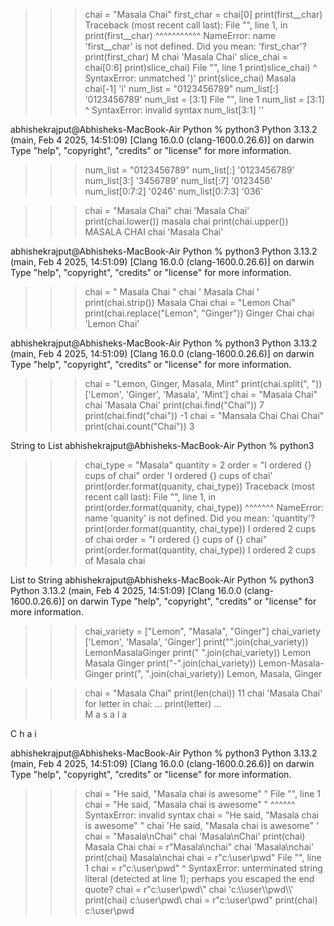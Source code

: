 >>> chai = "Masala Chai"
>>> first_char = chai[0]
>>> print(first__char)
Traceback (most recent call last):
  File "<python-input-5>", line 1, in <module>
    print(first__char)
          ^^^^^^^^^^^
NameError: name 'first__char' is not defined. Did you mean: 'first_char'?
>>> print(first_char)
M
>>> chai
'Masala Chai'
>>> slice_chai = chai[0:6]
>>> print)slice_chai)
  File "<python-input-9>", line 1
    print)slice_chai)
         ^
SyntaxError: unmatched ')'
>>> print(slice_chai)
Masala
>>> chai[-1]
'i'
>>> num_list = "0123456789"
>>> num_list[:]
'0123456789'
>>> num_list = [3:1]
  File "<python-input-14>", line 1
    num_list = [3:1]
                 ^
SyntaxError: invalid syntax
>>> num_list[3:1]
''
>>> 




abhishekrajput@Abhisheks-MacBook-Air Python % python3
Python 3.13.2 (main, Feb  4 2025, 14:51:09) [Clang 16.0.0 (clang-1600.0.26.6)] on darwin
Type "help", "copyright", "credits" or "license" for more information.
>>> num_list = "0123456789"
>>> num_list[:]
'0123456789'
>>> num_list[3:]
'3456789'
>>> num_list[:7]
'0123456'
>>> num_list[0:7:2]
'0246'
>>> num_list[0:7:3]
'036'
>>> 




>>> chai = "Masala Chai"
>>> chai
'Masala Chai'
>>> print(chai.lower())
masala chai
>>> print(chai.upper())
MASALA CHAI
>>> chai
'Masala Chai'
>>> 




abhishekrajput@Abhisheks-MacBook-Air Python % python3
Python 3.13.2 (main, Feb  4 2025, 14:51:09) [Clang 16.0.0 (clang-1600.0.26.6)] on darwin
Type "help", "copyright", "credits" or "license" for more information.
>>> chai = "    Masala Chai   "
>>> chai
'    Masala Chai   '
>>> print(chai.strip())
Masala Chai
>>> chai = "Lemon Chai"
>>> print(chai.replace("Lemon", "Ginger"))
Ginger Chai
>>> chai
'Lemon Chai'
>>> 



abhishekrajput@Abhisheks-MacBook-Air Python % python3
Python 3.13.2 (main, Feb  4 2025, 14:51:09) [Clang 16.0.0 (clang-1600.0.26.6)] on darwin
Type "help", "copyright", "credits" or "license" for more information.
>>> chai = "Lemon, Ginger, Masala, Mint"
>>> print(chai.split(", "))
['Lemon', 'Ginger', 'Masala', 'Mint']
>>> chai = "Masala Chai"
>>> chai
'Masala Chai'
>>> print(chai.find("Chai"))
7
>>> print(chai.find("chai"))
-1
>>> chai = "Mansala Chai Chai Chai"
>>> print(chai.count("Chai"))
3
>>> 



String to List
abhishekrajput@Abhisheks-MacBook-Air Python % python3
>>> chai_type = "Masala"
>>> quantity = 2
>>> order = "I ordered {} cups of chai"
>>> order
'I ordered {} cups of chai'
>>> print(order.format(quanity, chai_type))
Traceback (most recent call last):
  File "<python-input-12>", line 1, in <module>
    print(order.format(quanity, chai_type))
                       ^^^^^^^
NameError: name 'quanity' is not defined. Did you mean: 'quantity'?
>>> print(order.format(quantity, chai_type))
I ordered 2 cups of chai
>>> order = "I ordered {} cups of {} chai"
>>> print(order.format(quantity, chai_type))
I ordered 2 cups of Masala chai
>>> 


List to String
abhishekrajput@Abhisheks-MacBook-Air Python % python3
Python 3.13.2 (main, Feb  4 2025, 14:51:09) [Clang 16.0.0 (clang-1600.0.26.6)] on darwin
Type "help", "copyright", "credits" or "license" for more information.
>>> chai_variety = ["Lemon", "Masala", "Ginger"]
>>> chai_variety
['Lemon', 'Masala', 'Ginger']
>>> print("".join(chai_variety))
LemonMasalaGinger
>>> print(" ".join(chai_variety))
Lemon Masala Ginger
>>> print("-".join(chai_variety))
Lemon-Masala-Ginger
>>> print(", ".join(chai_variety))
Lemon, Masala, Ginger
>>> 




>>> chai = "Masala Chai"
>>> print(len(chai))
11
>>> chai
'Masala Chai'
>>> for letter in chai:
...     print(letter)
...     
M
a
s
a
l
a
 
C
h
a
i
>>> 





abhishekrajput@Abhisheks-MacBook-Air Python % python3
Python 3.13.2 (main, Feb  4 2025, 14:51:09) [Clang 16.0.0 (clang-1600.0.26.6)] on darwin
Type "help", "copyright", "credits" or "license" for more information.
>>> chai = "He said, "Masala chai is awesome" "
  File "<python-input-0>", line 1
    chai = "He said, "Masala chai is awesome" "
                      ^^^^^^
SyntaxError: invalid syntax
>>> chai = "He said, \"Masala chai is awesome\" "
>>> chai
'He said, "Masala chai is awesome" '
>>> chai = "Masala\nChai"
>>> chai
'Masala\nChai'
>>> print(chai)
Masala
Chai
>>> chai = r"Masala\nchai"
>>> chai
'Masala\\nchai'
>>> print(chai)
Masala\nchai
>>> chai = r"c:\user\pwd\"
  File "<python-input-9>", line 1
    chai = r"c:\user\pwd\"
           ^
SyntaxError: unterminated string literal (detected at line 1); perhaps you escaped the end quote?
>>> chai = r"c:\\user\\pwd\\"
>>> chai
'c:\\\\user\\\\pwd\\\\'
>>> print(chai)
c:\\user\\pwd\\
>>> chai = r"c:\user\pwd"
>>> print(chai)
c:\user\pwd
>>> 
























































